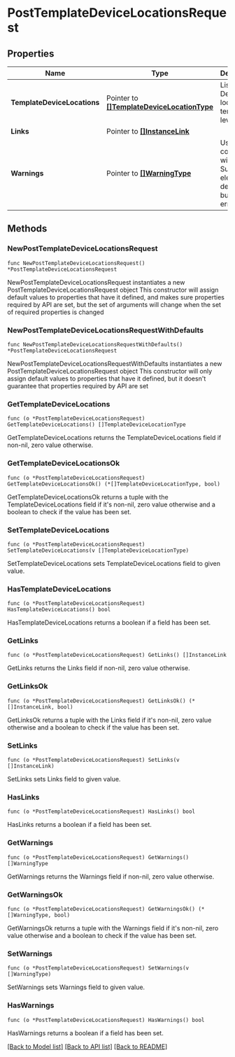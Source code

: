 # PostTemplateDeviceLocationsRequest

## Properties

Name | Type | Description | Notes
------------ | ------------- | ------------- | -------------
**TemplateDeviceLocations** | Pointer to [**[]TemplateDeviceLocationType**](TemplateDeviceLocationType.md) | List of Device locations at template level. | [optional] 
**Links** | Pointer to [**[]InstanceLink**](InstanceLink.md) |  | [optional] 
**Warnings** | Pointer to [**[]WarningType**](WarningType.md) | Used in conjunction with the Success element to define a business error. | [optional] 

## Methods

### NewPostTemplateDeviceLocationsRequest

`func NewPostTemplateDeviceLocationsRequest() *PostTemplateDeviceLocationsRequest`

NewPostTemplateDeviceLocationsRequest instantiates a new PostTemplateDeviceLocationsRequest object
This constructor will assign default values to properties that have it defined,
and makes sure properties required by API are set, but the set of arguments
will change when the set of required properties is changed

### NewPostTemplateDeviceLocationsRequestWithDefaults

`func NewPostTemplateDeviceLocationsRequestWithDefaults() *PostTemplateDeviceLocationsRequest`

NewPostTemplateDeviceLocationsRequestWithDefaults instantiates a new PostTemplateDeviceLocationsRequest object
This constructor will only assign default values to properties that have it defined,
but it doesn't guarantee that properties required by API are set

### GetTemplateDeviceLocations

`func (o *PostTemplateDeviceLocationsRequest) GetTemplateDeviceLocations() []TemplateDeviceLocationType`

GetTemplateDeviceLocations returns the TemplateDeviceLocations field if non-nil, zero value otherwise.

### GetTemplateDeviceLocationsOk

`func (o *PostTemplateDeviceLocationsRequest) GetTemplateDeviceLocationsOk() (*[]TemplateDeviceLocationType, bool)`

GetTemplateDeviceLocationsOk returns a tuple with the TemplateDeviceLocations field if it's non-nil, zero value otherwise
and a boolean to check if the value has been set.

### SetTemplateDeviceLocations

`func (o *PostTemplateDeviceLocationsRequest) SetTemplateDeviceLocations(v []TemplateDeviceLocationType)`

SetTemplateDeviceLocations sets TemplateDeviceLocations field to given value.

### HasTemplateDeviceLocations

`func (o *PostTemplateDeviceLocationsRequest) HasTemplateDeviceLocations() bool`

HasTemplateDeviceLocations returns a boolean if a field has been set.

### GetLinks

`func (o *PostTemplateDeviceLocationsRequest) GetLinks() []InstanceLink`

GetLinks returns the Links field if non-nil, zero value otherwise.

### GetLinksOk

`func (o *PostTemplateDeviceLocationsRequest) GetLinksOk() (*[]InstanceLink, bool)`

GetLinksOk returns a tuple with the Links field if it's non-nil, zero value otherwise
and a boolean to check if the value has been set.

### SetLinks

`func (o *PostTemplateDeviceLocationsRequest) SetLinks(v []InstanceLink)`

SetLinks sets Links field to given value.

### HasLinks

`func (o *PostTemplateDeviceLocationsRequest) HasLinks() bool`

HasLinks returns a boolean if a field has been set.

### GetWarnings

`func (o *PostTemplateDeviceLocationsRequest) GetWarnings() []WarningType`

GetWarnings returns the Warnings field if non-nil, zero value otherwise.

### GetWarningsOk

`func (o *PostTemplateDeviceLocationsRequest) GetWarningsOk() (*[]WarningType, bool)`

GetWarningsOk returns a tuple with the Warnings field if it's non-nil, zero value otherwise
and a boolean to check if the value has been set.

### SetWarnings

`func (o *PostTemplateDeviceLocationsRequest) SetWarnings(v []WarningType)`

SetWarnings sets Warnings field to given value.

### HasWarnings

`func (o *PostTemplateDeviceLocationsRequest) HasWarnings() bool`

HasWarnings returns a boolean if a field has been set.


[[Back to Model list]](../README.md#documentation-for-models) [[Back to API list]](../README.md#documentation-for-api-endpoints) [[Back to README]](../README.md)


